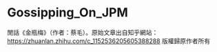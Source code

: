 # Gossipping_On_JPM
閒話《金瓶梅》（作者：蔡毛）。原始文章出自知乎網站：https://zhuanlan.zhihu.com/c_1152536205605388288
版權歸原作者所有
